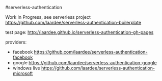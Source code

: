 #serverless-authentication

Work In Progress, see serverless project https://github.com/laardee/serverless-authentication-boilerplate

test page: http://laardee.github.io/serverless-authentication-gh-pages

providers:

* facebook https://github.com/laardee/serverless-authentication-facebook
* google https://github.com/laardee/serverless-authentication-google
* windows live https://github.com/laardee/serverless-authentication-microsoft
